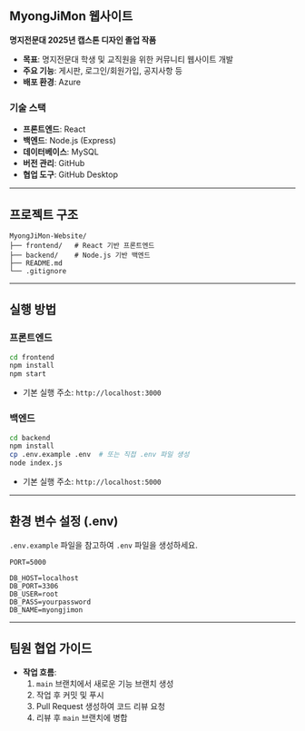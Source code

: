 ## MyongJiMon 웹사이트

**명지전문대 2025년 캡스톤 디자인 졸업 작품**

- **목표**: 명지전문대 학생 및 교직원을 위한 커뮤니티 웹사이트 개발
- **주요 기능**: 게시판, 로그인/회원가입, 공지사항 등
- **배포 환경**: Azure

### 기술 스택

- **프론트엔드**: React
- **백엔드**: Node.js (Express)
- **데이터베이스**: MySQL
- **버전 관리**: GitHub
- **협업 도구**: GitHub Desktop

---

## 프로젝트 구조

```
MyongJiMon-Website/
├── frontend/   # React 기반 프론트엔드
├── backend/    # Node.js 기반 백엔드
├── README.md
└── .gitignore
```

---

## 실행 방법

### 프론트엔드

```bash
cd frontend
npm install
npm start
```

- 기본 실행 주소: `http://localhost:3000`

### 백엔드

```bash
cd backend
npm install
cp .env.example .env  # 또는 직접 .env 파일 생성
node index.js
```

- 기본 실행 주소: `http://localhost:5000`

---

## 환경 변수 설정 (.env)

`.env.example` 파일을 참고하여 `.env` 파일을 생성하세요.

```dotenv
PORT=5000

DB_HOST=localhost
DB_PORT=3306
DB_USER=root
DB_PASS=yourpassword
DB_NAME=myongjimon
```

---

## 팀원 협업 가이드

- **작업 흐름**:
  1. `main` 브랜치에서 새로운 기능 브랜치 생성
  2. 작업 후 커밋 및 푸시
  3. Pull Request 생성하여 코드 리뷰 요청
  4. 리뷰 후 `main` 브랜치에 병합
